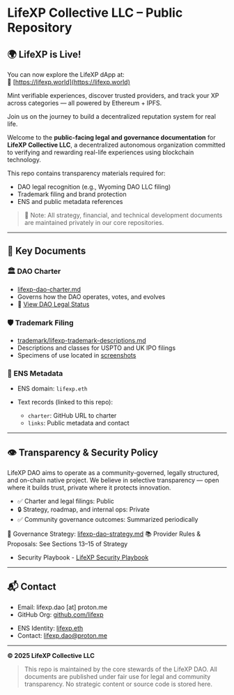 # LifeXP Collective LLC – Public Repository

## 🌍 LifeXP is Live!

You can now explore the LifeXP dApp at:  
🔗 [https://lifexp.world](https://lifexp.world)

Mint verifiable experiences, discover trusted providers, and track your XP across categories — all powered by Ethereum + IPFS.

Join us on the journey to build a decentralized reputation system for real life.


Welcome to the **public-facing legal and governance documentation** for **LifeXP Collective LLC**, a decentralized autonomous organization committed to verifying and rewarding real-life experiences using blockchain technology.

This repo contains transparency materials required for:

* DAO legal recognition (e.g., Wyoming DAO LLC filing)
* Trademark filing and brand protection
* ENS and public metadata references

> 🔐 Note: All strategy, financial, and technical development documents are maintained privately in our core repositories.

---

## 🔗 Key Documents

### 🏛 DAO Charter

* [lifexp-dao-charter.md](./legal/lifexp-dao-charter.md)
* Governs how the DAO operates, votes, and evolves
* 📄 [View DAO Legal Status](./legal/dao-legal-status.md)


### 🛡 Trademark Filing

* [trademark/lifexp-trademark-descriptions.md](./trademark/lifexp-trademark-descriptions.md)
* Descriptions and classes for USPTO and UK IPO filings
* Specimens of use located in [screenshots](./screenshots/README.md)

### 📎 ENS Metadata

* ENS domain: `lifexp.eth`
* Text records (linked to this repo):

  * `charter`: GitHub URL to charter
  * `links`: Public metadata and contact

---

## 👁 Transparency & Security Policy

LifeXP DAO aims to operate as a community-governed, legally structured, and on-chain native project. We believe in selective transparency — open where it builds trust, private where it protects innovation.

* ✅ Charter and legal filings: Public
* 🔒 Strategy, roadmap, and internal ops: Private
* ✅ Community governance outcomes: Summarized periodically

📄 Governance Strategy: [lifexp-dao-strategy.md](./lifexp-dao-strategy.md)
📚 Provider Rules & Proposals: See Sections 13–15 of Strategy

* Security Playbook - [LifeXP Security Playbook](./security/lifexp-security-playbook.md)

---

## 📬 Contact

* Email: lifexp.dao \[at] proton.me
* GitHub Org: [github.com/lifexp](https://github.com/lifexp)
- ENS Identity: [lifexp.eth](https://app.ens.domains/name/lifexp.eth)
- Contact: [lifexp.dao@proton.me](mailto:lifexp.dao@proton.me)

---

**© 2025 LifeXP Collective LLC**

> This repo is maintained by the core stewards of the LifeXP DAO. All documents are published under fair use for legal and community transparency. No strategic content or source code is stored here.
